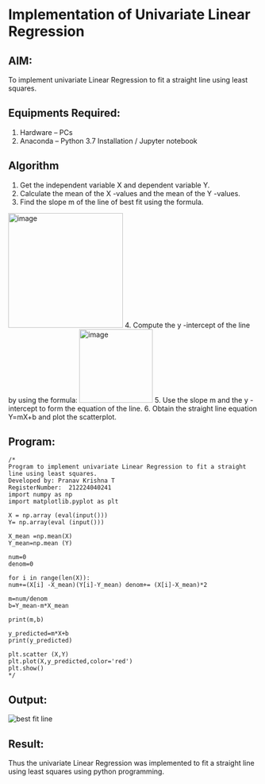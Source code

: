 # Implementation of Univariate Linear Regression
## AIM:
To implement univariate Linear Regression to fit a straight line using least squares.

## Equipments Required:
1. Hardware – PCs
2. Anaconda – Python 3.7 Installation / Jupyter notebook

## Algorithm
1. Get the independent variable X and dependent variable Y.
2. Calculate the mean of the X -values and the mean of the Y -values.
3. Find the slope m of the line of best fit using the formula. 
<img width="231" alt="image" src="https://user-images.githubusercontent.com/93026020/192078527-b3b5ee3e-992f-46c4-865b-3b7ce4ac54ad.png">
4. Compute the y -intercept of the line by using the formula:
<img width="148" alt="image" src="https://user-images.githubusercontent.com/93026020/192078545-79d70b90-7e9d-4b85-9f8b-9d7548a4c5a4.png">
5. Use the slope m and the y -intercept to form the equation of the line.
6. Obtain the straight line equation Y=mX+b and plot the scatterplot.

## Program:
```
/*
Program to implement univariate Linear Regression to fit a straight line using least squares.
Developed by: Pranav Krishna T  
RegisterNumber:  212224040241
import numpy as np
import matplotlib.pyplot as plt

X = np.array (eval(input()))
Y= np.array(eval (input()))

X_mean =np.mean(X)
Y_mean=np.mean (Y)

num=0 
denom=0

for i in range(len(X)):
num+=(X[i] -X_mean)(Y[i]-Y_mean) denom+= (X[i]-X_mean)*2

m=num/denom
b=Y_mean-m*X_mean

print(m,b)

y_predicted=m*X+b
print(y_predicted)

plt.scatter (X,Y)
plt.plot(X,y_predicted,color='red')
plt.show()
*/
```

## Output:
![best fit line](sam.png)


## Result:
Thus the univariate Linear Regression was implemented to fit a straight line using least squares using python programming.
